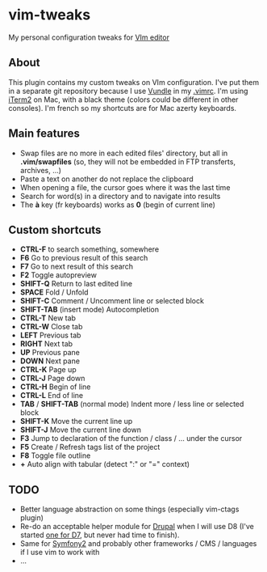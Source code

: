# vim-tweaks
My personal configuration tweaks for [VIm editor](http://www.vim.org)

## About
This plugin contains my custom tweaks on VIm configuration. I've put them in a separate git repository because I use [Vundle](http://github.com/gmarik/vundle) in my [.vimrc](https://github.com/webastien/vim). I'm using [iTerm2](http://iterm2.com) on Mac, with a black theme (colors could be different in other consoles). I'm french so my shortcuts are for Mac azerty keyboards.

## Main features
* Swap files are no more in each edited files' directory, but all in **.vim/swapfiles** (so, they will not be embedded in FTP transferts, archives, ...)
* Paste a text on another do not replace the clipboard
* When opening a file, the cursor goes where it was the last time
* Search for word(s) in a directory and to navigate into results
* The **à** key (fr keyboards) works as **0** (begin of current line)

## Custom shortcuts
* **CTRL-F** to search something, somewhere
* **F6** Go to previous result of this search
* **F7** Go to next result of this search
* **F2** Toggle autopreview
* **SHIFT-Q** Return to last edited line
* **SPACE** Fold / Unfold
* **SHIFT-C** Comment / Uncomment line or selected block
* **SHIFT-TAB** (insert mode) Autocompletion
* **CTRL-T** New tab
* **CTRL-W** Close tab
* **LEFT** Previous tab
* **RIGHT** Next tab
* **UP** Previous pane
* **DOWN** Next pane
* **CTRL-K** Page up
* **CTRL-J** Page down
* **CTRL-H** Begin of line
* **CTRL-L** End of line
* **TAB** / **SHIFT-TAB** (normal mode) Indent more / less line or selected block
* **SHIFT-K** Move the current line up
* **SHIFT-J** Move the current line down
* **F3** Jump to declaration of the function / class / ... under the cursor
* **F5** Create / Refresh tags list of the project
* **F8** Toggle file outline
* **+** Auto align with tabular (detect ":" or "=" context)

## TODO
* Better language abstraction on some things (especially vim-ctags plugin)
* Re-do an acceptable helper module for [Drupal](https://www.drupal.org) when I will use D8 (I've started [one for D7](https://github.com/webastien/vim/blob/4b4f5c332e7576dd986da2e08a2e8b2ea7a2039f/vim/plugin/drupal.vim), but never had time to finish).
* Same for [Symfony2](http://symfony.com) and probably other frameworks / CMS / languages if I use vim to work with
* ...

